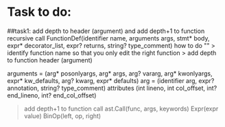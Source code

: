 # Task to do:
 ##task1: add depth to header (argument) and add depth+1 to function recursive call
     FunctionDef(identifier name, arguments args,
                       stmt* body, expr* decorator_list, expr? returns,
                       string? type_comment)
  how to do ""
    > identify function name so that you only edit the right function
    > add depth to function header (argument)
      
  arguments = (arg* posonlyargs, arg* args, arg? vararg, arg* kwonlyargs,
               expr* kw_defaults, arg? kwarg, expr* defaults)
    arg = (identifier arg, expr? annotation, string? type_comment)
           attributes (int lineno, int col_offset, int? end_lineno, int? end_col_offset)  
           
   > add depth+1 to function call
      ast.Call(func, args, keywords) 
      Expr(expr value)
      BinOp(left, op, right)
